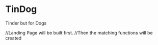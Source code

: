 # TinDog
Tinder but for Dogs

//Landing Page will be built first. 
//Then the matching functions will be created
